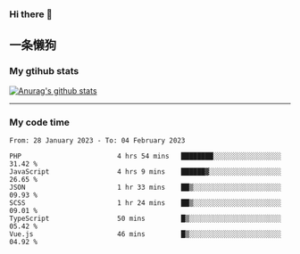 ### Hi there 👋

## 一条懒狗
<!--
**kiss-me-quickly/kiss-me-quickly** is a ✨ _special_ ✨ repository because its `README.md` (this file) appears on your GitHub profile.

Here are some ideas to get you started:

- 🔭 I’m currently working on ...
- 🌱 I’m currently learning ...
- 👯 I’m looking to collaborate on ...
- 🤔 I’m looking for help with ...
- 💬 Ask me about ...
- 📫 How to reach me: ...
- 😄 Pronouns: ...
- ⚡ Fun fact: ...
-->


### My gtihub stats

[![Anurag's github stats](https://github-readme-stats.vercel.app/api?username=kiss-me-quickly)](https://github.com/anuraghazra/github-readme-stats)

***

### My code time

<!--START_SECTION:waka-->

```text
From: 28 January 2023 - To: 04 February 2023

PHP                        4 hrs 54 mins   ████████░░░░░░░░░░░░░░░░░   31.42 %
JavaScript                 4 hrs 9 mins    ██████▓░░░░░░░░░░░░░░░░░░   26.65 %
JSON                       1 hr 33 mins    ██▒░░░░░░░░░░░░░░░░░░░░░░   09.93 %
SCSS                       1 hr 24 mins    ██▒░░░░░░░░░░░░░░░░░░░░░░   09.01 %
TypeScript                 50 mins         █▒░░░░░░░░░░░░░░░░░░░░░░░   05.42 %
Vue.js                     46 mins         █▒░░░░░░░░░░░░░░░░░░░░░░░   04.92 %
```

<!--END_SECTION:waka-->
